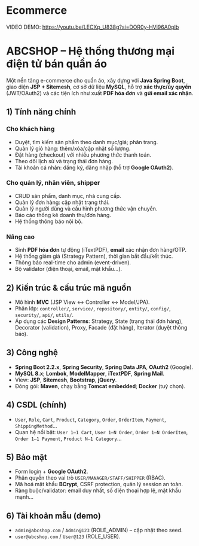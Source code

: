 # Ecommerce
VIDEO DEMO: https://youtu.be/LECXp_U838g?si=DOR0y-HVi96A0pIb

# ABCSHOP – Hệ thống thương mại điện tử bán quần áo

Một nền tảng e-commerce cho quần áo, xây dựng với **Java Spring Boot**, giao diện **JSP + Sitemesh**, cơ sở dữ liệu **MySQL**, hỗ trợ **xác thực/ủy quyền** (JWT/OAuth2) và các tiện ích như xuất **PDF hóa đơn** và **gửi email xác nhận**.

## 1) Tính năng chính

### Cho khách hàng
- Duyệt, tìm kiếm sản phẩm theo danh mục/giá; phân trang.
- Quản lý giỏ hàng: thêm/xóa/cập nhật số lượng.
- Đặt hàng (checkout) với nhiều phương thức thanh toán.
- Theo dõi lịch sử và trạng thái đơn hàng.
- Tài khoản cá nhân: đăng ký, đăng nhập (hỗ trợ **Google OAuth2**).

### Cho quản lý, nhân viên, shipper
- CRUD sản phẩm, danh mục, nhà cung cấp.
- Quản lý đơn hàng: cập nhật trạng thái.
- Quản lý người dùng và cấu hình phương thức vận chuyển.
- Báo cáo thống kê doanh thu/đơn hàng.
- Hệ thống thông báo nội bộ.

### Nâng cao
- Sinh **PDF hóa đơn** tự động (iTextPDF), **email** xác nhận đơn hàng/OTP.
- Hệ thống giảm giá (Strategy Pattern), thời gian bắt đầu/kết thúc.
- Thông báo real-time cho admin (event-driven).
- Bộ validator (điện thoại, email, mật khẩu…).

## 2) Kiến trúc & cấu trúc mã nguồn

- Mô hình **MVC** (JSP View ↔ Controller ↔ Model/JPA).
- Phân lớp: `controller/`, `service/`, `repository/`, `entity/`, `config/`, `security/`, `api/`, `utils/`.
- Áp dụng các **Design Patterns**: Strategy, State (trạng thái đơn hàng), Decorator (validation), Proxy, Facade (đặt hàng), Iterator (duyệt thông báo).

## 3) Công nghệ

- **Spring Boot 2.2.x**, **Spring Security**, **Spring Data JPA**, **OAuth2** (Google).
- **MySQL 8.x**; **Lombok**, **ModelMapper**, **iTextPDF**, **Spring Mail**.
- View: **JSP**, **Sitemesh**, **Bootstrap**, **jQuery**.
- Đóng gói: **Maven**, chạy bằng **Tomcat embedded**; **Docker** (tuỳ chọn).

## 4) CSDL (chính)

- `User`, `Role`, `Cart`, `Product`, `Category`, `Order`, `OrderItem`, `Payment`, `ShippingMethod`…
- Quan hệ nổi bật: `User 1–1 Cart`, `User 1–N Order`, `Order 1–N OrderItem`, `Order 1–1 Payment`, `Product N–1 Category`…

## 5) Bảo mật

- Form login + **Google OAuth2**.
- Phân quyền theo vai trò `USER/MANAGER/STAFF/SHIPPER` (RBAC).
- Mã hoá mật khẩu **BCrypt**, CSRF protection, quản lý session an toàn.
- Ràng buộc/validator: email duy nhất, số điện thoại hợp lệ, mật khẩu mạnh…

## 6) Tài khoản mẫu (demo)
- `admin@abcshop.com` / `Admin@123` (ROLE_ADMIN) – cập nhật theo seed.
- `user@abcshop.com` / `User@123` (ROLE_USER).
